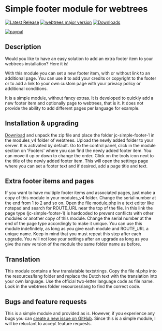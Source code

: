 Simple footer module for webtrees
=================================

[![Latest Release](https://img.shields.io/github/release/JustCarmen/webtrees-simple-footer.svg)][1]
[![webtrees major version](https://img.shields.io/badge/webtrees-v2.2.x-green)][2]
[![Downloads](https://img.shields.io/github/downloads/JustCarmen/webtrees-simple-footer/total.svg)]()

[![paypal](https://www.paypalobjects.com/en_US/i/btn/btn_donateCC_LG.gif)](https://www.paypal.com/cgi-bin/webscr?cmd=_donations&business=XPBC2W85M38AS&item_name=webtrees%20modules%20by%20JustCarmen&currency_code=EUR)

Description
------------
Would you like to have an easy solution to add an extra footer item to your webtrees installation?
Here it is!

With this module you can set a new footer item, with or without link to an additional page. You can use it to add your credits or copyright to the footer or to add a link to your own custom page with your privacy policy or additional conditions.

It is a simple module, without fancy extras. It is developed to quickly add a new footer item and optionally page to webtrees, that is it. It does not provide the ability to add different pages per language for example.

Installation & upgrading
------------------------
[Download][1] and unpack the zip file and place the folder jc-simple-footer-1 in the modules_v4 folder of webtrees. Upload the newly added folder to your server. It is activated by default. Go to the control panel, click in the module section on 'Footers' where you can find the newly added footer item. You can move it up or down to change the order. Click on the tools icon next to the title of the newly added footer item. This will open the settings page where you can set a footer text and if desired, add a page title and text.

Extra footer items and pages
---------------------
If you want to have multiple footer items and associated pages, just make a copy of this module in your modules_v4 folder. Change the serial number at the end from 1 to 2 and so on. Open the file module.php in a text editor like notepad and search for ROUTE_URL near the top of the file. In this link the page type (jc-simple-footer-1) is hardcoded to prevent conflicts with other modules or another copy of this module. Change the serial number at the end of the page type accordingly to make it unique. You can use this module indefinitely, as long as you give each module and ROUTE_URL a unique name. Keep in mind that you must repeat this step after each upgrade. You will not lose your settings after an upgrade as long as you give the new version of the module the same folder name as before.

Translation
-----------
This module contains a few translatable textstrings. Copy the file nl.php into the resources/lang folder and replace the Dutch text with the translation into your own language. Use the official two-letter language code as file name. Look in the webtrees folder resources/lang to find the correct code.

Bugs and feature requests
-------------------------
This is a simple module and provided as is. However, if you experience any bugs you can [create a new issue on GitHub][3]. Since this is a simple module, I will be reluctant to accept feature requests.

 [1]: https://github.com/JustCarmen/webtrees-simple-footer/releases/latest
 [2]: https://webtrees.github.io/download/
 [3]: https://github.com/JustCarmen/webtrees-simple-footer/issues?state=open
